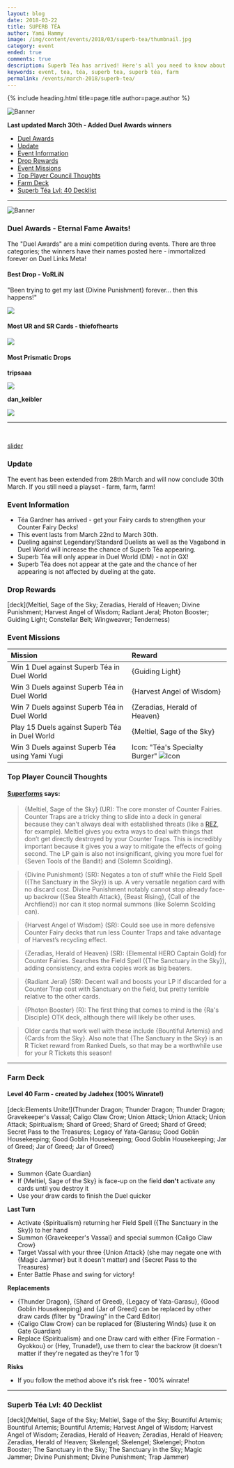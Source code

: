 ```yaml
---
layout: blog
date: 2018-03-22
title: SUPERB TÉA
author: Yami Hammy
image: /img/content/events/2018/03/superb-tea/thumbnail.jpg
category: event
ended: true
comments: true
description: Superb Téa has arrived! Here's all you need to know about the event and the best ways to farm her - get those Fairy cards!  
keywords: event, tea, téa, superb tea, superb téa, farm
permalink: /events/march-2018/superb-tea/
---
```


{% include heading.html title=page.title author=page.author %}

![Banner](/img/content/news/2018/03/datamined-discoveries/banner-tea-event.png)

**Last updated March 30th - Added Duel Awards winners**

- [Duel Awards](#awards)
- [Update](#update)
- [Event Information](#event-information)
- [Drop Rewards ](#drop-rewards)
- [Event Missions](#event-missions)
- [Top Player Council Thoughts](#top-player-council-thoughts)
- [Farm Deck](#farm-deck)
- [Superb Téa Lvl: 40 Decklist](#40)

---


<a name="awards"></a>

![Banner](/img/content/events/2018/03/superb-tea/duel-awards.png)

### Duel Awards - Eternal Fame Awaits!

The "Duel Awards" are a mini competition during events. There are three categories; the winners have their names posted here - immortalized forever on Duel Links Meta!

#### Best Drop - **VoRLiN** 
"Been trying to get my last {Divine Punishment} forever... then this happens!"

![](/img/content/events/2018/03/superb-tea/vorlin.jpg)

#### Most UR and SR Cards - **thiefofhearts**

![](/img/content/events/2018/03/superb-tea/thiefofhearts.jpg)

#### Most Prismatic Drops 

**tripsaaa**

![](/img/content/events/2018/03/superb-tea/tripsaaa.jpg)

**dan_keibler**

![](/img/content/events/2018/03/superb-tea/dan_keibler.jpg)

---

<br>

[slider](/img/content/events/2018/03/superb-tea/slider.jpg)

### Update
The event has been extended from 28th March and will now conclude 30th March. If you still need a playset - farm, farm, farm! 

### Event Information 
- Téa Gardner has arrived - get your Fairy cards to strengthen your Counter Fairy Decks! 
- This event lasts from March 22nd to March 30th.
- Dueling against Legendary/Standard Duelists as well as the Vagabond in Duel World will increase the chance of Superb Téa appearing.
- Superb Téa will only appear in Duel World (DM) - not in GX!
- Superb Téa does not appear at the gate and the chance of her appearing is not affected by dueling at the gate.

### Drop Rewards 

[deck](Meltiel, Sage of the Sky; Zeradias, Herald of Heaven; Divine Punishment; Harvest Angel of Wisdom; Radiant Jeral; Photon Booster; Guiding Light; Constellar Belt; Wingweaver; Tenderness)

### Event Missions 

| Mission | Reward | 
| :-- | :-- |
| Win 1 Duel against Superb Téa in Duel World | {Guiding Light} |
| Win 3 Duels against Superb Téa in Duel World | {Harvest Angel of Wisdom} |
| Win 7 Duels against Superb Téa in Duel World | {Zeradias, Herald of Heaven} |
| Play 15 Duels against Superb Téa in Duel World | {Meltiel, Sage of the Sky} |
| Win 3 Duels against Superb Téa using Yami Yugi | Icon: "Téa's Specialty Burger" ![Icon](/img/content/news/2018/03/datamined-discoveries/icon.png) |

### Top Player Council Thoughts

#### **[Superforms](/authors/superforms/)** says: 

> {Meltiel, Sage of the Sky} (UR): The core monster of Counter Fairies. Counter Traps are a tricky thing to slide into a deck in general because they can’t always deal with established threats (like a [REZ](/tier-list/red-eyes-zombies/), for example). Meltiel gives you extra ways to deal with things that don’t get directly destroyed by your Counter Traps. This is incredibly important because it gives you a way to mitigate the effects of going second. The LP gain is also not insignificant, giving you more fuel for {Seven Tools of the Bandit} and {Solemn Scolding}.

> {Divine Punishment} (SR): Negates a ton of stuff while the Field Spell ({The Sanctuary in the Sky}) is up. A very versatile negation card with no discard cost. Divine Punishment notably cannot stop already face-up backrow ({Sea Stealth Attack}, {Beast Rising}, {Call of the Archfiend}) nor can it stop normal summons (like Solemn Scolding can). 

> {Harvest Angel of Wisdom} (SR): Could see use in more defensive Counter Fairy decks that run less Counter Traps and take advantage of Harvest’s recycling effect.

> {Zeradias, Herald of Heaven} (SR): {Elemental HERO Captain Gold} for Counter Fairies. Searches the Field Spell ({The Sanctuary in the Sky}), adding consistency, and extra copies work as big beaters.

> {Radiant Jeral} (SR): Decent wall and boosts your LP if discarded for a Counter Trap cost with Sanctuary on the field, but pretty terrible relative to the other cards.

> {Photon Booster} (R): The first thing that comes to mind is the {Ra's Disciple} OTK deck, although there will likely be other uses.

> Older cards that work well with these include {Bountiful Artemis} and {Cards from the Sky}. Also note that {The Sanctuary in the Sky} is an R Ticket reward from Ranked Duels, so that may be a worthwhile use for your R Tickets this season!

---

### Farm Deck

#### Level 40 Farm - created by Jadehex (100% Winrate!)

[deck:Elements Unite!](Thunder Dragon; Thunder Dragon; Thunder Dragon; Gravekeeper's Vassal; Caligo Claw Crow; Union Attack; Union Attack; Union Attack; Spiritualism; Shard of Greed; Shard of Greed; Shard of Greed; Secret Pass to the Treasures; Legacy of Yata-Garasu; Good Goblin Housekeeping; Good Goblin Housekeeping; Good Goblin Housekeeping; Jar of Greed; Jar of Greed; Jar of Greed)   

**Strategy**
- Summon {Gate Guardian}
- If {Meltiel, Sage of the Sky} is face-up on the field **don't** activate any cards until you destroy it
- Use your draw cards to finish the Duel quicker

**Last Turn** 
- Activate {Spiritualism} returning her Field Spell ({The Sanctuary in the Sky}) to her hand
- Summon {Gravekeeper's Vassal} and special summon {Caligo Claw Crow} 
- Target Vassal with your three {Union Attack} (she may negate one with {Magic Jammer} but it doesn't matter) and {Secret Pass to the Treasures}
- Enter Battle Phase and swing for victory!

**Replacements**
- {Thunder Dragon}, {Shard of Greed}, {Legacy of Yata-Garasu}, {Good Goblin Housekeeping} and {Jar of Greed} can be replaced by other draw cards (filter by "Drawing" in the Card Editor)
- {Caligo Claw Crow} can be replaced for {Blustering Winds} (use it on Gate Guardian)
- Replace {Spiritualism} and one Draw card with either {Fire Formation - Gyokkou} or {Hey, Trunade!}, use them to clear the backrow (it doesn't matter if they're negated as they're 1 for 1)

**Risks**
- If you follow the method above it's risk free - 100% winrate! 

---

<a name="40"></a>

### Superb Téa Lvl: 40 Decklist

[deck](Meltiel, Sage of the Sky; Meltiel, Sage of the Sky; Bountiful Artemis; Bountiful Artemis; Bountiful Artemis; Harvest Angel of Wisdom; Harvest Angel of Wisdom; Zeradias, Herald of Heaven; Zeradias, Herald of Heaven; Zeradias, Herald of Heaven; Skelengel; Skelengel; Skelengel; Photon Booster; The Sanctuary in the Sky; The Sanctuary in the Sky; Magic Jammer; Divine Punishment; Divine Punishment; Trap Jammer)
